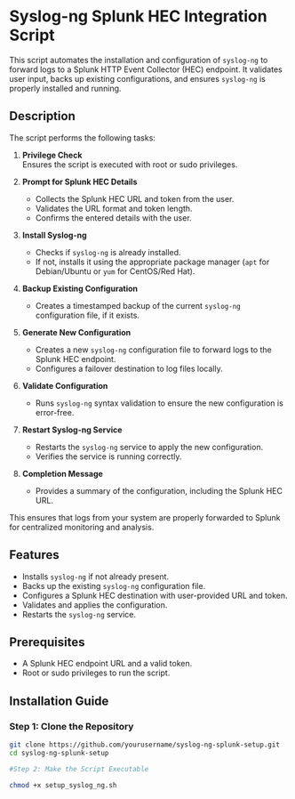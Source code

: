 
# Syslog-ng Splunk HEC Integration Script

This script automates the installation and configuration of `syslog-ng` to forward logs to a Splunk HTTP Event Collector (HEC) endpoint. It validates user input, backs up existing configurations, and ensures `syslog-ng` is properly installed and running.

## Description

The script performs the following tasks:

1. **Privilege Check**  
   Ensures the script is executed with root or sudo privileges.

2. **Prompt for Splunk HEC Details**  
   - Collects the Splunk HEC URL and token from the user.
   - Validates the URL format and token length.
   - Confirms the entered details with the user.

3. **Install Syslog-ng**  
   - Checks if `syslog-ng` is already installed.
   - If not, installs it using the appropriate package manager (`apt` for Debian/Ubuntu or `yum` for CentOS/Red Hat).

4. **Backup Existing Configuration**  
   - Creates a timestamped backup of the current `syslog-ng` configuration file, if it exists.

5. **Generate New Configuration**  
   - Creates a new `syslog-ng` configuration file to forward logs to the Splunk HEC endpoint.
   - Configures a failover destination to log files locally.

6. **Validate Configuration**  
   - Runs `syslog-ng` syntax validation to ensure the new configuration is error-free.

7. **Restart Syslog-ng Service**  
   - Restarts the `syslog-ng` service to apply the new configuration.
   - Verifies the service is running correctly.

8. **Completion Message**  
   - Provides a summary of the configuration, including the Splunk HEC URL.

This ensures that logs from your system are properly forwarded to Splunk for centralized monitoring and analysis.

## Features

- Installs `syslog-ng` if not already present.
- Backs up the existing `syslog-ng` configuration file.
- Configures a Splunk HEC destination with user-provided URL and token.
- Validates and applies the configuration.
- Restarts the `syslog-ng` service.

## Prerequisites

- A Splunk HEC endpoint URL and a valid token.
- Root or sudo privileges to run the script.

## Installation Guide

### Step 1: Clone the Repository

```bash
git clone https://github.com/yourusername/syslog-ng-splunk-setup.git
cd syslog-ng-splunk-setup

#Step 2: Make the Script Executable

chmod +x setup_syslog_ng.sh

